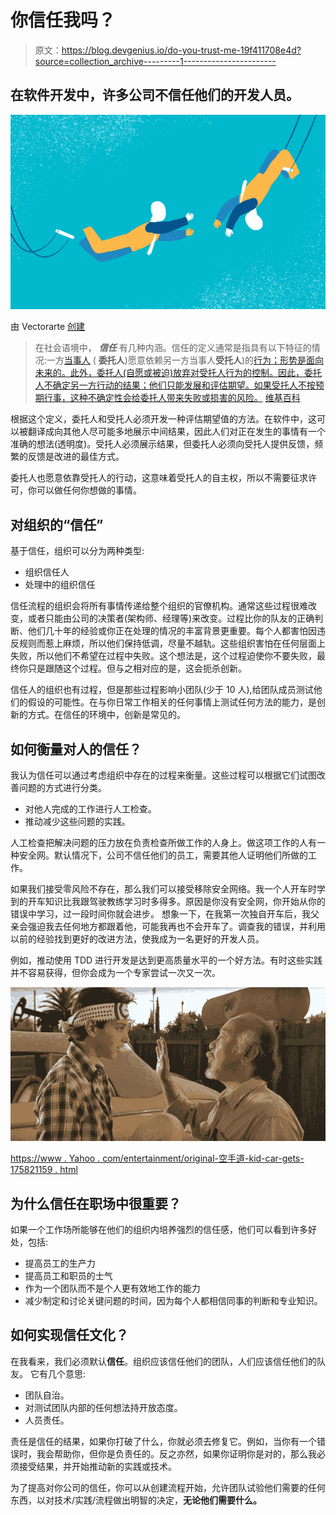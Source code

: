 # 你信任我吗？

> 原文：<https://blog.devgenius.io/do-you-trust-me-19f411708e4d?source=collection_archive---------1----------------------->

## 在软件开发中，许多公司不信任他们的开发人员。

![](img/7fa057d2b23892f41ca7598e718f686c.png)

由 Vectorarte [创建](https://www.freepik.es/vectores/fondo)

> 在社会语境中， ***信任*** 有几种内涵。信任的定义通常是指具有以下特征的情况:一方[当事人](https://en.wikipedia.org/wiki/Social_entity) ( **委托人**)愿意依赖另一方当事人**受托人**)的[行为；形势是面向未来的。此外，委托人(自愿或被迫)放弃对受托人行为的控制。因此，委托人不确定另一方行动的结果；他们只能发展和评估期望。如果受托人不按预期行事，这种不确定性会给委托人带来失败或损害的风险。](https://en.wikipedia.org/wiki/Social_action) [维基百科](https://en.wikipedia.org/wiki/Trust_(social_science))

根据这个定义，委托人和受托人必须开发一种评估期望值的方法。在软件中，这可以被翻译成向其他人尽可能多地展示中间结果，因此人们对正在发生的事情有一个准确的想法(透明度)。受托人必须展示结果，但委托人必须向受托人提供反馈，频繁的反馈是改进的最佳方式。

委托人也愿意依靠受托人的行动，这意味着受托人的自主权，所以不需要征求许可，你可以做任何你想做的事情。

## 对组织的“信任”

基于信任，组织可以分为两种类型:

*   组织信任人
*   处理中的组织信任

信任流程的组织会将所有事情传递给整个组织的官僚机构。通常这些过程很难改变，或者只能由公司的决策者(架构师、经理等)来改变。过程比你的队友的正确判断、他们几十年的经验或你正在处理的情况的丰富背景更重要。每个人都害怕因违反规则而惹上麻烦，所以他们保持低调，尽量不越轨。这些组织害怕在任何层面上失败，所以他们不希望在过程中失败。这个想法是，这个过程迫使你不要失败，最终你只是跟随这个过程。但与之相对应的是，这会扼杀创新。

信任人的组织也有过程，但是那些过程影响小团队(少于 10 人),给团队成员测试他们的假设的可能性。在与你日常工作相关的任何事情上测试任何方法的能力，是创新的方式。在信任的环境中，创新是常见的。

## 如何衡量对人的信任？

我认为信任可以通过考虑组织中存在的过程来衡量。这些过程可以根据它们试图改善问题的方式进行分类。

*   对他人完成的工作进行人工检查。
*   推动减少这些问题的实践。

人工检查把解决问题的压力放在负责检查所做工作的人身上。做这项工作的人有一种安全网。默认情况下，公司不信任他们的员工，需要其他人证明他们所做的工作。

如果我们接受零风险不存在，那么我们可以接受移除安全网络。我一个人开车时学到的开车知识比我跟驾驶教练学习时多得多。原因是你没有安全网，你开始从你的错误中学习，过一段时间你就会进步。
想象一下，在我第一次独自开车后，我父亲会强迫我去任何地方都跟着他，可能我再也不会开车了。调查我的错误，并利用以前的经验找到更好的改进方法，使我成为一名更好的开发人员。

例如，推动使用 TDD 进行开发是达到更高质量水平的一个好方法。有时这些实践并不容易获得，但你会成为一个专家尝试一次又一次。

![](img/de724f753ac0678522aac6fe57e227db.png)

[https://www . Yahoo . com/entertainment/original-空手道-kid-car-gets-175821159 . html](https://www.yahoo.com/entertainment/original-karate-kid-car-gets-175821159.html)

## 为什么信任在职场中很重要？

如果一个工作场所能够在他们的组织内培养强烈的信任感，他们可以看到许多好处，包括:

*   提高员工的生产力
*   提高员工和职员的士气
*   作为一个团队而不是个人更有效地工作的能力
*   减少制定和讨论关键问题的时间，因为每个人都相信同事的判断和专业知识。

## 如何实现信任文化？

在我看来，我们必须默认**信任**。组织应该信任他们的团队，人们应该信任他们的队友。
它有几个意思:

*   团队自治。
*   对测试团队内部的任何想法持开放态度。
*   人员责任。

责任是信任的结果，如果你打破了什么，你就必须去修复它。例如，当你有一个错误时，我会帮助你，但你是负责任的。反之亦然，如果你证明你是对的，那么我必须接受结果，并开始推动新的实践或技术。

为了提高对你公司的信任，你可以从创建流程开始，允许团队试验他们需要的任何东西，以对技术/实践/流程做出明智的决定，**无论他们需要什么。**